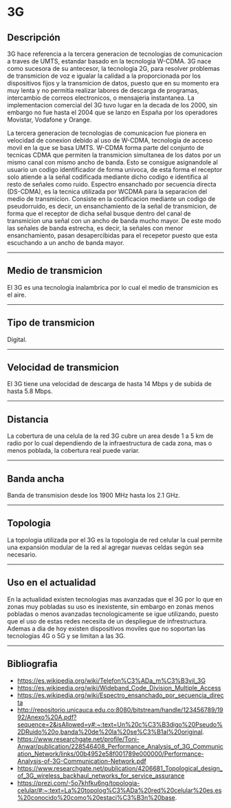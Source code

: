 # 3G

## Descripción
3G hace referencia a la tercera generacion de tecnologias de comunicacion a traves de UMTS, estandar basado en la tecnologia W-CDMA. 3G nace como sucesora de su antecesor, la tecnologia 2G, para resolver problemas de transmicion de voz e igualar la calidad a la proporcionada por los dispositivos fijos y la transmicion de datos, puesto que en su momento era muy lenta y no permitia realizar labores de descarga de programas, intercambio de correos electronicos, o mensajeria instantanea. La implementacion comercial del 3G tuvo lugar en la decada de los 2000, sin embargo no fue hasta el 2004 que se lanzo en España por los operadores Movistar, Vodafone y Orange.

La tercera generacion de tecnologias de comunicacion fue pionera en velocidad de conexion debido al uso de W-CDMA, tecnologia de acceso movil en la que se basa UMTS. W-CDMA forma parte del conjunto de tecnicas CDMA que permiten la transmicion simultanea de los datos por un mismo canal con mismo ancho de banda. Esto se consigue asignandole al usuario un codigo identificador de forma univoca, de esta forma el receptor solo atiende a la señal codificada mediante dicho codigo e identifica al resto de señales como ruido. Espectro ensanchado por secuencia directa (DS-CDMA), es la tecnica utilizada por WCDMA para la separacion del medio de transmicion. Consiste en la codificacion mediante un codigo de pseudorruido, es decir, un ensanchamiento de la señal de transmicion, de forma que el receptor de dicha señal busque dentro del canal de transmicion una señal con un ancho de banda mucho mayor. De este modo las señales de banda estrecha, es decir, la señales con menor ensanchamiento, pasan desapercibidas para el recepetor puesto que esta escuchando a un ancho de banda mayor.

---

## Medio de transmicion
El 3G es una tecnologia inalambrica por lo cual el medio de transmicion es el aire.

---

## Tipo de transmicion
Digital.

---

## Velocidad de transmicion
El 3G tiene una velocidad de descarga de hasta 14 Mbps y de subida de hasta 5.8 Mbps.

---

## Distancia
La cobertura de una celula de la red 3G cubre un area desde 1 a 5 km de radio por lo cual dependiendo de la infraestructura de cada zona, mas o menos poblada, la cobertura real puede variar.

---

## Banda ancha
Banda de transmision desde los 1900 MHz hasta los 2.1 GHz.

---

## Topologia 
La topologia utilizada por el 3G es la topologia de red celular la cual permite una expansión modular de la red al agregar nuevas celdas según sea necesario.

---

## Uso en el actualidad 
En la actualidad existen tecnologias mas avanzadas que el 3G por lo que en zonas muy pobladas su uso es inexistente, sin embargo en zonas menos pobladas o menos avanzadas tecnologicamente se igue utilizando, puesto que el uso de estas redes necesita de un despliegue de infrestructura. Ademas a dia de hoy existen dispositivos moviles que no soportan las tecnologias 4G o 5G y se limitan a las 3G.

---

## Bibliografia
- https://es.wikipedia.org/wiki/Telefon%C3%ADa_m%C3%B3vil_3G
- https://es.wikipedia.org/wiki/Wideband_Code_Division_Multiple_Access
- https://es.wikipedia.org/wiki/Espectro_ensanchado_por_secuencia_directa
- http://repositorio.unicauca.edu.co:8080/bitstream/handle/123456789/1992/Anexo%20A.pdf?sequence=2&isAllowed=y#:~:text=Un%20c%C3%B3digo%20Pseudo%2DRuido%20o,banda%20de%20la%20se%C3%B1al%20original.
- https://www.researchgate.net/profile/Toni-Anwar/publication/228546408_Performance_Analysis_of_3G_Communication_Network/links/00b4952e58f001789e000000/Performance-Analysis-of-3G-Communication-Network.pdf
- https://www.researchgate.net/publication/4206681_Topological_design_of_3G_wireless_backhaul_networks_for_service_assurance
- https://prezi.com/-5o7khfku6ng/topologia-celular/#:~:text=La%20topolog%C3%ADa%20red%20celular%20es,es%20conocido%20como%20estaci%C3%B3n%20base.
